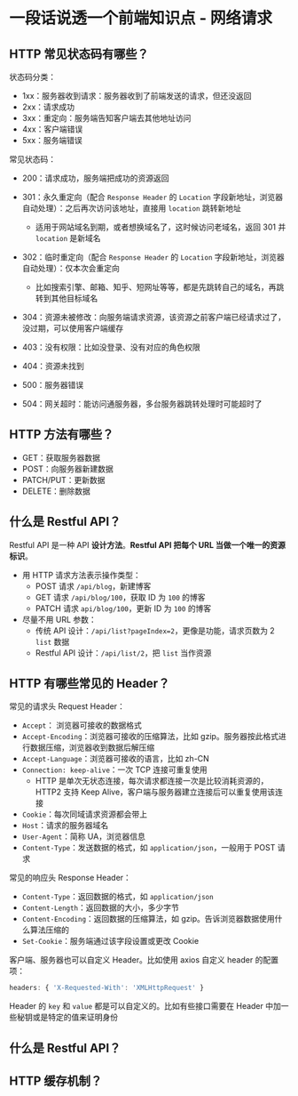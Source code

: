 # 一段话说透一个前端知识点 - 网络请求

## HTTP 常见状态码有哪些？

状态码分类：

* 1xx：服务器收到请求：服务器收到了前端发送的请求，但还没返回
* 2xx：请求成功
* 3xx：重定向：服务端告知客户端去其他地址访问
* 4xx：客户端错误
* 5xx：服务端错误

常见状态码：

* 200：请求成功，服务端把成功的资源返回

* 301：永久重定向（配合 `Response Header` 的 `Location` 字段新地址，浏览器自动处理）：之后再次访问该地址，直接用 `location` 跳转新地址
  * 适用于网站域名到期，或者想换域名了，这时候访问老域名，返回 301 并 `location` 是新域名
* 302：临时重定向（配合 `Response Header` 的 `Location` 字段新地址，浏览器自动处理）：仅本次会重定向
  * 比如搜索引擎、邮箱、知乎、短网址等等，都是先跳转自己的域名，再跳转到其他目标域名
* 304：资源未被修改：向服务端请求资源，该资源之前客户端已经请求过了，没过期，可以使用客户端缓存

* 403：没有权限：比如没登录、没有对应的角色权限
* 404：资源未找到

* 500：服务器错误
* 504：网关超时：能访问通服务器，多台服务器跳转处理时可能超时了

## HTTP 方法有哪些？

* GET：获取服务器数据
* POST：向服务器新建数据
* PATCH/PUT：更新数据
* DELETE：删除数据

## 什么是 Restful API？

Restful API 是一种 API **设计方法**。**Restful API 把每个 URL 当做一个唯一的资源标识**。

* 用 HTTP 请求方法表示操作类型：
  * POST 请求 `/api/blog`，新建博客
  * GET 请求 `/api/blog/100`，获取 ID 为 `100` 的博客
  * PATCH 请求 `api/blog/100`，更新 ID 为 `100` 的博客
* 尽量不用 URL 参数：
  * 传统 API 设计：`/api/list?pageIndex=2`，更像是功能，请求页数为 2 `list` 数据
  * Restful API 设计：`/api/list/2`，把 `list` 当作资源

## HTTP 有哪些常见的 Header？

常见的请求头 Request Header：

* `Accept`： 浏览器可接收的数据格式
* `Accept-Encoding`：浏览器可接收的压缩算法，比如 gzip。服务器按此格式进行数据压缩，浏览器收到数据后解压缩
* `Accept-Language`：浏览器可接收的语言，比如 zh-CN
* `Connection: keep-alive`：一次 TCP 连接可重复使用
  * HTTP 是单次无状态连接，每次请求都连接一次是比较消耗资源的，HTTP2 支持 Keep Alive，客户端与服务器建立连接后可以重复使用该连接
* `Cookie`：每次同域请求资源都会带上
* `Host`：请求的服务器域名
* `User-Agent`：简称 UA，浏览器信息
* `Content-Type`：发送数据的格式，如 `application/json`，一般用于 POST 请求

常见的响应头 Response Header：

* `Content-Type`：返回数据的格式，如 `application/json`
* `Content-Length`：返回数据的大小，多少字节
* `Content-Encoding`：返回数据的压缩算法，如 gzip。告诉浏览器数据使用什么算法压缩的
* `Set-Cookie`：服务端通过该字段设置或更改 Cookie

客户端、服务器也可以自定义 Header。比如使用 axios 自定义 header 的配置项：

```js
headers: { 'X-Requested-With': 'XMLHttpRequest' }
```

Header 的 `key` 和 `value` 都是可以自定义的。比如有些接口需要在 Header 中加一些秘钥或是特定的值来证明身份

## 什么是 Restful API？

## HTTP 缓存机制？

